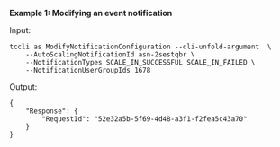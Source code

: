 **Example 1: Modifying an event notification**



Input: 

```
tccli as ModifyNotificationConfiguration --cli-unfold-argument  \
    --AutoScalingNotificationId asn-2sestqbr \
    --NotificationTypes SCALE_IN_SUCCESSFUL SCALE_IN_FAILED \
    --NotificationUserGroupIds 1678
```

Output: 
```
{
    "Response": {
        "RequestId": "52e32a5b-5f69-4d48-a3f1-f2fea5c43a70"
    }
}
```

